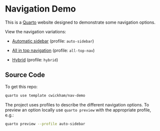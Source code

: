 # Navigation Demo 

This is a [Quarto](http://quarto.org) website designed to demonstrate some navigation options.

View the navigation variations:

* [Automatic sidebar](https://charlotte.quarto.pub/navigation-demo-auto-sidebar) (profile: `auto-sidebar`)

* [All in top navigation](https://charlotte.quarto.pub/navigation-demo-all-top-nav) (profile: `all-top-nav`)

* [Hybrid](https://charlotte.quarto.pub/navigation-demo-hybrid) (profile: `hybrid`)

## Source Code

To get this repo:

```{.bash filename="Terminal"}
quarto use template cwickham/nav-demo
```

The project uses profiles to describe the different navigation options. To preview an option locally use `quarto preview` with the appropriate profile, e.g.:

```{.bash filename="Terminal"}
quarto preview --profile auto-sidebar
```


